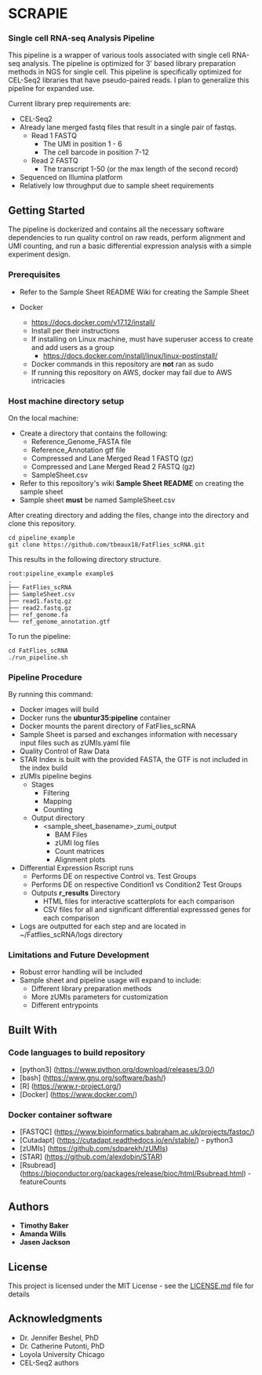 # SCRAPIE

### Single cell RNA-seq Analysis Pipeline

This pipeline is a wrapper of various tools associated with single cell RNA-seq analysis. The pipeline is optimized for 3' based library preparation methods in NGS for single cell. This pipeline is specifically optimized for CEL-Seq2 libraries that have pseudo-paired reads. I plan to generalize this pipeline for expanded use.

Current library prep requirements are:
  * CEL-Seq2
  * Already lane merged fastq files that result in a single pair of fastqs.
    * Read 1 FASTQ
      * The UMI in position 1 - 6
      * The cell barcode in position 7-12
    * Read 2 FASTQ
      * The transcript 1-50 (or the max length of the second record)
  * Sequenced on Illumina platform
  * Relatively low throughput due to sample sheet requirements
      

## Getting Started

The pipeline is dockerized and contains all the necessary software dependencies to run quality control on raw reads, perform alignment and UMI counting, and run a basic differential expression analysis with a simple experiment design.

### Prerequisites

* Refer to the Sample Sheet README Wiki for creating the Sample Sheet

* Docker
  * https://docs.docker.com/v17.12/install/
  * Install per their instructions
  * If installing on Linux machine, must have superuser access to create and add users as a group
    * https://docs.docker.com/install/linux/linux-postinstall/
  * Docker commands in this repository are **not** ran as sudo
  * If running this repository on AWS, docker may fail due to AWS intricacies
  
### Host machine directory setup

On the local machine:
  * Create a directory that contains the following:
      * Reference_Genome_FASTA file
      * Reference_Annotation gtf file
      * Compressed and Lane Merged Read 1 FASTQ (gz)
      * Compressed and Lane Merged Read 2 FASTQ (gz)
      * SampleSheet.csv
  * Refer to this repository's wiki **Sample Sheet README** on creating the sample sheet
  * Sample sheet **must** be named SampleSheet.csv

After creating directory and adding the files, change into the directory and clone this repository.
```
cd pipeline_example
git clone https://github.com/tbeaux18/FatFlies_scRNA.git
```
This results in the following directory structure.
```
root:pipeline_example example$
.
├── FatFlies_scRNA
├── SampleSheet.csv
├── read1.fastq.gz
├── read2.fastq.gz
├── ref_genome.fa
└── ref_genome_annotation.gtf
```

To run the pipeline:
```
cd FatFlies_scRNA
./run_pipeline.sh
```

### Pipeline Procedure
By running this command:
  * Docker images will build
  * Docker runs the **ubuntur35:pipeline** container
  * Docker mounts the parent directory of FatFlies_scRNA
  * Sample Sheet is parsed and exchanges information with necessary input files such as zUMIs.yaml file
  * Quality Control of Raw Data
  * STAR Index is built with the provided FASTA, the GTF is not included in the index build
  * zUMIs pipeline begins
    * Stages
      * Filtering
      * Mapping
      * Counting
    * Output directory
      * <sample_sheet_basename>_zumi_output
        * BAM Files
        * zUMI log files
        * Count matrices
        * Alignment plots
  * Differential Expression Rscript runs
    * Performs DE on respective Control vs. Test Groups
    * Performs DE on respective Condition1 vs Condition2 Test Groups 
    * Outputs **r_results** Directory
      * HTML files for interactive scatterplots for each comparison
      * CSV files for all and significant differential expresssed genes for each comparison
  * Logs are outputted for each step and are located in ~/Fatflies_scRNA/logs directory


### Limitations and Future Development

* Robust error handling will be included
* Sample sheet and pipeline usage will expand to include:
  * Different library preparation methods
  * More zUMIs parameters for customization
  * Different entrypoints


## Built With

### Code languages to build repository

* [python3] (https://www.python.org/download/releases/3.0/)
* [bash] (https://www.gnu.org/software/bash/)
* [R] (https://www.r-project.org/)
* [Docker] (https://www.docker.com/)

### Docker container software

* [FASTQC] (https://www.bioinformatics.babraham.ac.uk/projects/fastqc/)
* [Cutadapt] (https://cutadapt.readthedocs.io/en/stable/) - python3
* [zUMIs] (https://github.com/sdparekh/zUMIs)
* [STAR] (https://github.com/alexdobin/STAR)
* [Rsubread] (https://bioconductor.org/packages/release/bioc/html/Rsubread.html) - featureCounts

## Authors

* **Timothy Baker**
* **Amanda Wills**
* **Jasen Jackson**

## License

This project is licensed under the MIT License - see the [LICENSE.md](LICENSE.md) file for details

## Acknowledgments

* Dr. Jennifer Beshel, PhD
* Dr. Catherine Putonti, PhD
* Loyola University Chicago
* CEL-Seq2 authors

